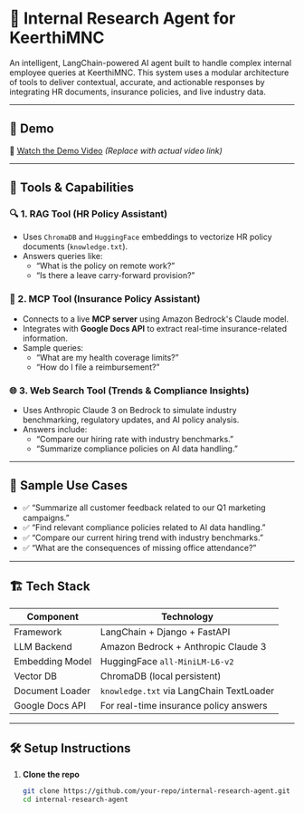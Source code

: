 # 🧠 Internal Research Agent for KeerthiMNC

An intelligent, LangChain-powered AI agent built to handle complex internal employee queries at KeerthiMNC. This system uses a modular architecture of tools to deliver contextual, accurate, and actionable responses by integrating HR documents, insurance policies, and live industry data.

---

## 🚀 Demo

🎥 [Watch the Demo Video](#) *(Replace with actual video link)*

---

## 🧩 Tools & Capabilities

### 🔍 1. RAG Tool (HR Policy Assistant)
- Uses `ChromaDB` and `HuggingFace` embeddings to vectorize HR policy documents (`knowledge.txt`).
- Answers queries like:
  - “What is the policy on remote work?”
  - “Is there a leave carry-forward provision?”

### 📄 2. MCP Tool (Insurance Policy Assistant)
- Connects to a live **MCP server** using Amazon Bedrock's Claude model.
- Integrates with **Google Docs API** to extract real-time insurance-related information.
- Sample queries:
  - “What are my health coverage limits?”
  - “How do I file a reimbursement?”

### 🌐 3. Web Search Tool (Trends & Compliance Insights)
- Uses Anthropic Claude 3 on Bedrock to simulate industry benchmarking, regulatory updates, and AI policy analysis.
- Answers include:
  - “Compare our hiring rate with industry benchmarks.”
  - “Summarize compliance policies on AI data handling.”

---

## 🧠 Sample Use Cases

- ✅ “Summarize all customer feedback related to our Q1 marketing campaigns.”
- ✅ “Find relevant compliance policies related to AI data handling.”
- ✅ “Compare our current hiring trend with industry benchmarks.”
- ✅ “What are the consequences of missing office attendance?”

---

## 🏗️ Tech Stack

| Component        | Technology                              |
|------------------|------------------------------------------|
| Framework        | LangChain + Django + FastAPI             |
| LLM Backend      | Amazon Bedrock + Anthropic Claude 3      |
| Embedding Model  | HuggingFace `all-MiniLM-L6-v2`           |
| Vector DB        | ChromaDB (local persistent)              |
| Document Loader  | `knowledge.txt` via LangChain TextLoader |
| Google Docs API  | For real-time insurance policy answers   |

---

## 🛠️ Setup Instructions

1. **Clone the repo**
   ```bash
   git clone https://github.com/your-repo/internal-research-agent.git
   cd internal-research-agent
